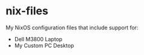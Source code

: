 # nix-files

My NixOS configuration files that include support for:

* Dell M3800 Laptop
* My Custom PC Desktop
